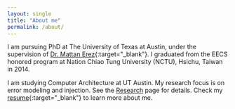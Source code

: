 ```yaml
---
layout: single
title: "About me"
permalink: /about/
---
```

I am pursuing PhD at The University of Texas at Austin, under the supervision of [Dr. Mattan Erez](https://lph.ece.utexas.edu/merez/MattanErez/MattanErez){:target="_blank"}. I graduated from the EECS honored program at Nation Chiao Tung University (NCTU), Hsichu, Taiwan in 2014.

I am studying Computer Architecture at UT Austin. My research focus is on error modeling and injection. See the [Research](/research) page for details. Check my [resume](https://docs.google.com/document/d/1PZ64jYoUTKByp-qi1nLJgt2ZfM0m-KeMvYO3j6xBY9E/edit?usp=sharing){:target="_blank"} to learn more about me.
